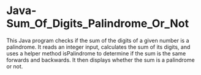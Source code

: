 

# Java-Sum_Of_Digits_Palindrome_Or_Not
This Java program checks if the sum of the digits of a given number is a palindrome. It reads an integer input, calculates the sum of its digits, and uses a helper method isPalindrome to determine if the sum is the same forwards and backwards. It then displays whether the sum is a palindrome or not.
